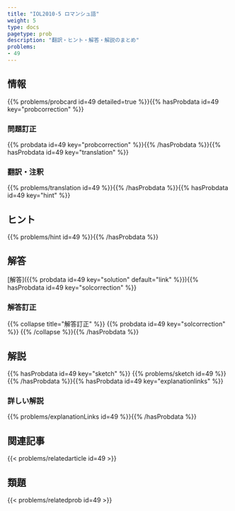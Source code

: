 ```yaml
---
title: "IOL2010-5 ロマンシュ語"
weight: 5
type: docs
pagetype: prob
description: "翻訳・ヒント・解答・解説のまとめ"
problems: 
- 49
---
```


## 情報

{{% problems/probcard id=49 detailed=true %}}{{% hasProbdata id=49 key="probcorrection" %}}

### 問題訂正

{{% probdata id=49 key="probcorrection" %}}{{% /hasProbdata %}}{{% hasProbdata id=49 key="translation" %}}

### 翻訳・注釈

{{% problems/translation id=49 %}}{{% /hasProbdata %}}{{% hasProbdata id=49 key="hint" %}}

## ヒント

{{% problems/hint id=49 %}}{{% /hasProbdata %}}

## 解答

[解答]({{% probdata id=49 key="solution" default="link" %}}){{% hasProbdata id=49 key="solcorrection" %}}

### 解答訂正

{{% collapse title="解答訂正" %}}
{{% probdata id=49 key="solcorrection" %}}
{{% /collapse %}}{{% /hasProbdata %}}

## 解説

{{% hasProbdata id=49 key="sketch" %}}
{{% problems/sketch id=49 %}}
{{% /hasProbdata %}}{{% hasProbdata id=49 key="explanationlinks" %}}

### 詳しい解説

{{% problems/explanationLinks id=49 %}}{{% /hasProbdata %}}

## 関連記事

{{< problems/relatedarticle id=49 >}}

## 類題

{{< problems/relatedprob id=49 >}}

